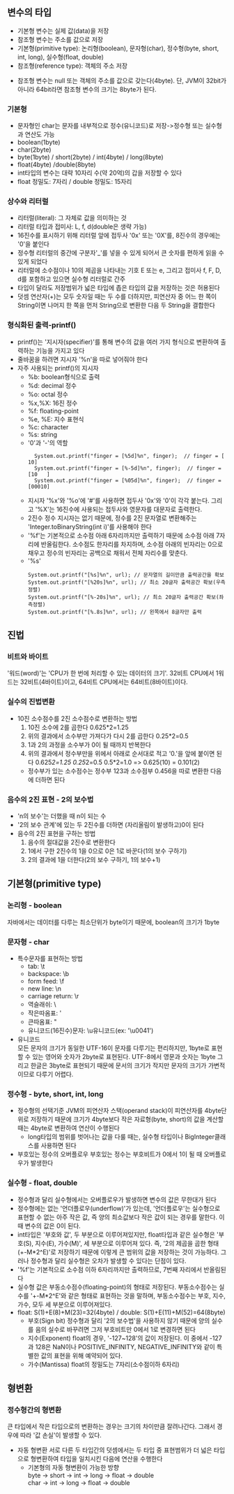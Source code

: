 ## 변수의 타입
- 기본형 변수는 실제 값(data)을 저장
- 참조형 변수는 주소를 값으로 저장
- 기본형(primitive type): 논리형(boolean), 문자형(char), 정수형(byte, short, int, long), 실수형(float, double)
- 참조형(reference type): 객체의 주소 저장
* 참조형 변수는 null 또는 객체의 주소를 값으로 갖는다(4byte). 단, JVM이 32bit가 아니라 64bit라면 참조형 변수의 크기는 8byte가 된다.
   
### 기본형
- 문자형인 char는 문자를 내부적으로 정수(유니코드)로 저장->정수형 또는 실수형과 연산도 가능
- boolean(1byte)
- char(2byte)
- byte(1byte) / short(2byte) / int(4byte) / long(8byte)
- float(4byte) /double(8byte)
- int타입의 변수는 대략 10자리 수(약 20억)의 갑을 저장할 수 있다
- float 정밀도: 7자리 / double 정밀도: 15자리
   
### 상수와 리터럴
- 리터럴(literal): 그 자체로 값을 의미하는 것
- 리터럴 타입과 접미사: L, f, d(double은 생략 가능)
- 16진수를 표시하기 위해 리터럴 앞에 접두사 '0x' 또는 '0X'를, 8진수의 경우에는 '0'을 붙인다
- 정수형 리터럴의 중간에 구분자'_'를 넣을 수 있게 되어서 큰 숫자를 편하게 읽을 수 있게 되었다
- 리터럴에 소수점이나 10의 제곱을 나타내는 기호 E 또는 e, 그리고 접미사 f, F, D, d를 포함하고 있으면 실수형 리터럴로 간주
- 타입이 달라도 저장범위가 넓은 타입에 좁은 타입의 값을 저장하는 것은 허용된다
- 덧셈 연산자(+)는 모두 숫자일 때는 두 수를 더하지만, 피연산자 중 어느 한 쪽이 String이면 나머지 한 쪽을 먼저 String으로 변환한 다음 두 String을 결합한다
   
### 형식화된 출력-printf()
- printf()는 '지시자(specifier)'를 통해 변수의 값을 여러 가지 형식으로 변환하여 출력하는 기능을 가지고 있다
- 줄바꿈을 하려면 지시자 '%n'을 따로 넣어줘야 한다
- 자주 사용되는 printf()의 지시자
  + %b: boolean형식으로 출력
  + %d: decimal 정수
  + %o: octal 정수
  + %x,%X: 16진 정수
  + %f: floating-point
  + %e, %E: 지수 표현식
  + %c: character
  + %s: string
  + '0'과 '-'의 역할
    ```
      System.out.printf("finger = [%5d]%n", finger);  // finger = [   10]
      System.out.printf("finger = [%-5d]%n", finger);  // finger = [10   ]
      System.out.printf("finger = [%05d]%n", finger);  // finger = [00010]
    ``` 
  + 지시자 '%x'와  '%o'에 '#'를 사용하면 접두사 '0x'와 '0'이 각각 붙는다. 그리고 '%X'는 16진수에 사용되는 접두사와 영문자를 대문자로 출력한다.
  + 2진수 정수 지시자는 없기 때문에, 정수를 2진 문자열로 변환해주는 'Integer.toBinaryString(int i)'를 사용해야 한다
  + '%f'는 기본적으로 소수점 아래 6자리까지만 출력하기 때문에 소수점 아래 7자리에 반올림한다. 소수점도 한자리를 차지하며, 소수점 아래의 빈자리는 0으로 채우고 정수의 빈자리는 공백으로 채워서 전체 자리수를 맞춘다.
  + '%s'
    ```
    System.out.printf("[%s]%n", url); // 문자열의 길이만큼 출력공간을 확보
    System.out.printf("[%20s]%n", url); // 최소 20글자 출력공간 확보(우측정렬)
    System.out.printf("[%-20s]%n", url); // 최소 20글자 출력공간 확보(좌측정렬)
    System.out.printf("[%.8s]%n", url); // 왼쪽에서 8글자만 출력
    ```
       
        
## 진법
### 비트와 바이트
'워드(word)'는 'CPU가 한 번에 처리할 수 있는 데이터의 크기'. 32비트 CPU에서 1워드는 32비트(4바이트)이고, 64비트 CPU에서는 64비트(8바이트)이다.
### 실수의 진법변환
- 10진 소수점수를 2진 소수점수로 변환하는 방법
  1. 10진 소수에 2를 곱한다
     0.625*2=1.25
  2. 위의 결과에서 소수부만 가져다가 다시 2를 곱한다
     0.25*2=0.5
  3. 1과 2의 과정을 소수부가 0이 될 때까지 반복한다
  4. 위의 결과에서 정수부만을 위에서 아래로 순서대로 적고 '0.'을 앞에 붙이면 된다
     0.625*2=1.25
     0.25*2=0.5
     0.5*2=1.0
     => 0.625(10) = 0.101(2)
  * 정수부가 있는 소수점수는 정수부 123과 소수점부 0.456을 따로 변환한 다음에 더하면 된다
 ### 음수의 2진 표현 - 2의 보수법
 - 'n의 보수'는 더했을 때 n이 되는 수
 - '2의 보수 관계'에 있는 두 2진수를 더하면 (자리올림이 발생하고)0이 된다
 - 음수의 2진 표현을 구하는 방법
   1. 음수의 절대값을 2진수로 변환한다
   2. 1에서 구한 2진수의 1을 0으로 0은 1로 바꾼다(1의 보수 구하기)
   3. 2의 결과에 1을 더한다(2의 보수 구하기, 1의 보수+1)
    
 ## 기본형(primitive type)
 ### 논리형 - boolean
 자바에서는 데이터를 다루는 최소단위가 byte이기 때문에, boolean의 크기가 1byte
 ### 문자형 - char
 - 특수문자를 표현하는 방법
   + tab: \t
   + backspace: \b
   + form feed: \f
   + new line: \n
   + carriage return: \r
   + 역슬래쉬: \\
   + 작은따옴표: \'
   + 큰따옴표: \"
   + 유니코드(16진수)문자: \u유니코드(ex: '\u0041')
 - 유니코드   
   모든 문자의 크기가 동일한 UTF-16이 문자를 다루기는 편리하지만, 1byte로 표현할 수 있는 영어와 숫자가 2byte로 표현된다. UTF-8에서 영문과 숫자는 1byte 그리고 한글은 3byte로 표현되기 때문에 문서의 크기가 작지만 문자의 크기가 가변적이므로 다루기 어렵다.
### 정수형 - byte, short, int, long
- 정수형의 선택기준
  JVM의 피연산자 스택(operand stack)이 피연산자를 4byte단위로 저장하기 때문에 크기가 4byte보다 작은 자료형(byte, short)의 값을 계산할 때는 4byte로 변환하여 연산이 수행된다
  * long타입의 범위를 벗어나는 값을 다룰 때는, 실수형 타입이나 BigInteger클래스를 사용하면 된다
- 부호있는 정수의 오버플로우
  부호있는 정수는 부호비트가 0에서 1이 될 때 오버플로우가 발생한다
### 실수형 - float, double
- 정수형과 달리 실수형에서는 오버플로우가 발생하면 변수의 값은 무한대가 된다
- 정수형에는 없는 '언더플로우(underflow)'가 있는데, '언더플로우'는 실수형으로 표현할 수 없는 아주 작은 값, 즉 양의 최소값보다 작은 값이 되는 경우를 말한다. 이 때 변수의 값은 0이 된다.
- int타입은 '부호와 값', 두 부분으로 이루어져있지만, float타입과 같은 실수형은 '부호(S), 지수(E), 가수(M)', 세 부분으로 이루어져 있다. 즉, '2의 제곱을 곱한 형태(+-M*2^E)'로 저장하기 때문에 이렇게 큰 범위의 값을 저장하는 것이 가능하다. 그러나 정수형과 달리 실수형은 오차가 발생할 수 있다는 단점이 있다.
- '%f'는 기본적으로 소수점 이하 6자리까지만 출력하므로, 7번째 자리에서 반올림된다
- 실수형 값은 부동소수점수(floating-point)의 형태로 저장된다. 부동소수점수는 실수를 '+-M*2^E'와 같은 형태로 표현하는 것을 말하며, 부동소수점수는 부호, 지수, 가수, 모두 세 부분으로 이루어져있다.
- float: S(1)+E(8)+M(23)=32(4byte) / double: S(1)+E(11)+M(52)=64(8byte)
  + 부호(Sign bit)
    정수형과 달리 '2의 보수법'을 사용하지 않기 때문에 양의 실수를 음의 실수로 바꾸려면 그저 부호비트만 0에서 1로 변경하면 된다
  + 지수(Exponent)
    float의 경우, '-127~128'의 값이 저장된다. 이 중에서 -127과 128은 NaN이나 POSITIVE_INFINITY, NEGATIVE_INFINITY와 같이 특별한 값의 표현을 위해 예약되어 있다.
  + 가수(Mantissa)
    float의 정밀도는 7자리(소수점이하 6자리)
    
## 형변환
### 정수형간의 형변환
큰 타입에서 작은 타입으로의 변환하는 경우는 크기의 차이만큼 잘려나간다. 그래서 경우에 따라 '값 손실'이 발생할 수 있다.
- 자동 형변환
  서로 다른 두 타입간의 덧셈에서는 두 타입 중 표현범위가 더 넓은 타입으로 형변환하여 타입을 일치시킨 다음에 연산을 수행한다
  + 기본형의 자동 형변환이 가능한 방향   
    byte -> short -> int -> long -> float -> double   
    char -> int -> long -> float -> double
    
    

